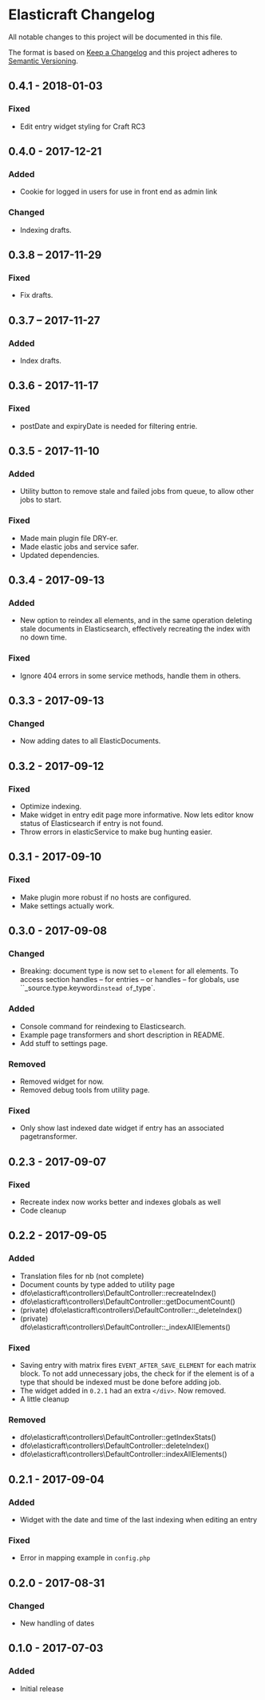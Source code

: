 # Elasticraft Changelog

All notable changes to this project will be documented in this file.

The format is based on [Keep a Changelog](http://keepachangelog.com/) and this project adheres to [Semantic Versioning](http://semver.org/).

## 0.4.1 - 2018-01-03
### Fixed
- Edit entry widget styling for Craft RC3

## 0.4.0 - 2017-12-21
### Added
- Cookie for logged in users for use in front end as admin link

### Changed
- Indexing drafts.

## 0.3.8 – 2017-11-29
### Fixed
- Fix drafts.

## 0.3.7 – 2017-11-27
### Added
- Index drafts.

## 0.3.6 - 2017-11-17
### Fixed
- postDate and expiryDate is needed for filtering entrie.

## 0.3.5 - 2017-11-10
### Added
- Utility button to remove stale and failed jobs from queue, to allow other jobs to start.

### Fixed
- Made main plugin file DRY-er.
- Made elastic jobs and service safer.
- Updated dependencies.

## 0.3.4 - 2017-09-13
### Added
- New option to reindex all elements, and in the same operation deleting stale documents in Elasticsearch, effectively recreating the index with no down time.

### Fixed
- Ignore 404 errors in some service methods, handle them in others.

## 0.3.3 - 2017-09-13
### Changed
- Now adding dates to all ElasticDocuments.

## 0.3.2 - 2017-09-12
### Fixed
- Optimize indexing.
- Make widget in entry edit page more informative. Now lets editor know status of Elasticsearch if entry is not found.
- Throw errors in elasticService to make bug hunting easier.

## 0.3.1 - 2017-09-10
### Fixed
- Make plugin more robust if no hosts are configured.
- Make settings actually work.

## 0.3.0 - 2017-09-08
### Changed
- Breaking: document type is now set to `element` for all elements. To access section handles – for entries – or handles – for globals, use ``_source.type.keyword` instead of `_type`.

### Added
- Console command for reindexing to Elasticsearch.
- Example page transformers and short description in README.
- Add stuff to settings page.

### Removed
- Removed widget for now.
- Removed debug tools from utility page.

### Fixed
- Only show last indexed date widget if entry has an associated pagetransformer.

## 0.2.3 - 2017-09-07
### Fixed
- Recreate index now works better and indexes globals as well
- Code cleanup

## 0.2.2 - 2017-09-05
### Added
- Translation files for nb (not complete)
- Document counts by type added to utility page
- dfo\elasticraft\controllers\DefaultController::recreateIndex()
- dfo\elasticraft\controllers\DefaultController::getDocumentCount()
- (private) dfo\elasticraft\controllers\DefaultController::_deleteIndex()
- (private) dfo\elasticraft\controllers\DefaultController::_indexAllElements()

### Fixed
- Saving entry with matrix fires `EVENT_AFTER_SAVE_ELEMENT` for each matrix block. To not add unnecessary jobs, the check for if the element is of a type that should be indexed must be done before adding job.
- The widget added in `0.2.1` had an extra `</div>`. Now removed.
- A little cleanup

### Removed
- dfo\elasticraft\controllers\DefaultController::getIndexStats()
- dfo\elasticraft\controllers\DefaultController::deleteIndex()
- dfo\elasticraft\controllers\DefaultController::indexAllElements()

## 0.2.1 - 2017-09-04
### Added
- Widget with the date and time of the last indexing when editing an entry

### Fixed
- Error in mapping example in `config.php`

## 0.2.0 - 2017-08-31
### Changed
- New handling of dates

## 0.1.0 - 2017-07-03
### Added
- Initial release
